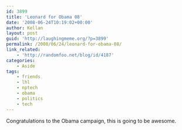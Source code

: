 ```yaml
---
id: 3899
title: 'Leonard for Obama 08'
date: '2008-06-24T10:19:02+00:00'
author: Kellan
layout: post
guid: 'http://laughingmeme.org/?p=3899'
permalink: /2008/06/24/leonard-for-obama-08/
link_related:
    - 'http://randomfoo.net/blog/id/4187'
categories:
    - Aside
tags:
    - friends
    - lhl
    - nptech
    - obama
    - politics
    - tech
---
```


Congratulations to the Obama campaign, this is going to be awesome.